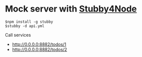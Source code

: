 # Mock server with [Stubby4Node](https://github.com/mrak/stubby4node)
```
$npm install -g stubby
$stubby -d api.yml
```

Call services
* http://0.0.0.0:8882/todos/1
* http://0.0.0.0:8882/todos/2
